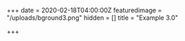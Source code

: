 +++
date = 2020-02-18T04:00:00Z
featuredimage = "/uploads/bground3.png"
hidden = []
title = "Example 3.0"

+++
